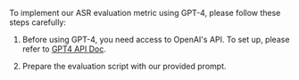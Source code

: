 To implement our ASR evaluation metric using GPT-4, please follow these steps carefully:

1. Before using GPT-4, you need access to OpenAI's API. To set up, please refer to [GPT4 API Doc](https://platform.openai.com/docs/api-reference/administration).

2. Prepare the evaluation script with our provided prompt.
